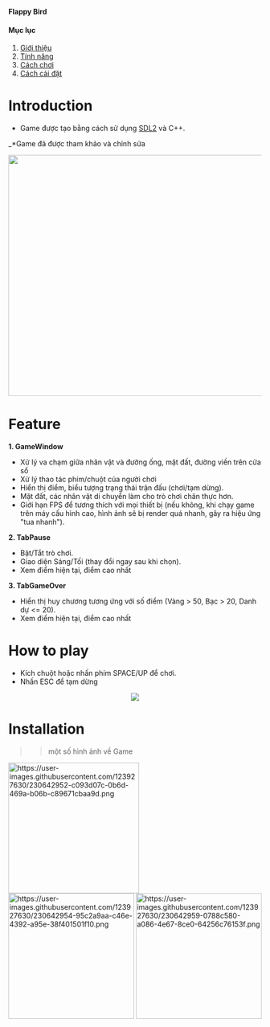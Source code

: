 **Flappy Bird**

#### Mục lục
1. [Giới thiệu](#introduction)
2. [Tính năng](#features)
3. [Cách chơi](#play)
4. [Cách cài đặt](#installation)

# Introduction <a name="introduction"></a>

* Game được tạo bằng cách sử dụng [SDL2](https://www.libsdl.org/download-2.0.php) và C++.

_*Game đã được tham khảo và chỉnh sửa 

<p align="center">
<img width="640" height="480" src="https://i.pinimg.com/originals/02/98/fa/0298fa4e7f8b0495169b2e964f06d7f2.jpg">
</p>

# Feature <a name="features"></a>

**1. GameWindow**
* Xử lý va chạm giữa nhân vật và đường ống, mặt đất, đường viền trên cửa sổ
* Xử lý thao tác phím/chuột của người chơi
* Hiển thị điểm, biểu tượng trạng thái trận đấu (chơi/tạm dừng).
* Mặt đất, các nhân vật di chuyển làm cho trò chơi chân thực hơn.
* Giới hạn FPS để tương thích với mọi thiết bị (nếu không, khi chạy game trên máy cấu hình cao, hình ảnh sẽ bị render quá nhanh, gây ra hiệu ứng "tua nhanh").

**2. TabPause**
* Bật/Tắt trò chơi.
* Giao diện Sáng/Tối (thay đổi ngay sau khi chọn).
* Xem điểm hiện tại, điểm cao nhất

**3. TabGameOver**
* Hiển thị huy chương tương ứng với số điểm (Vàng > 50, Bạc > 20, Danh dự <= 20).
* Xem điểm hiện tại, điểm cao nhất

# How to play <a name="play"></a>
* Kích chuột hoặc nhấn phím SPACE/UP để chơi.
* Nhấn ESC để tạm dừng

<p align="center">
<img src="https://i.imgur.com/dvni6mF.png">
</p>

# Installation <a name="installation"></a>

>> một số hình ảnh về Game

<img src="https://user-images.githubusercontent.com/123927630/230642952-c093d07c-0b6d-469a-b06b-c89671cbaa9d.png" alt="https://user-images.githubusercontent.com/123927630/230642952-c093d07c-0b6d-469a-b06b-c89671cbaa9d.png" width="260" /> <img src="https://user-images.githubusercontent.com/123927630/230642954-95c2a9aa-c46e-4392-a95e-38f401501f10.png" alt="https://user-images.githubusercontent.com/123927630/230642954-95c2a9aa-c46e-4392-a95e-38f401501f10.png" width="250" /> <img src="https://user-images.githubusercontent.com/123927630/230642959-0788c580-a086-4e67-8ce0-64256c76153f.png" alt="https://user-images.githubusercontent.com/123927630/230642959-0788c580-a086-4e67-8ce0-64256c76153f.png" width="250" />
